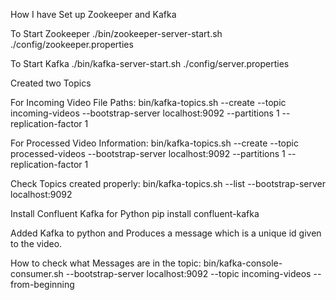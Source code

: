 How I have Set up Zookeeper and Kafka

To Start Zookeeper
./bin/zookeeper-server-start.sh ./config/zookeeper.properties

To Start Kafka
./bin/kafka-server-start.sh ./config/server.properties

Created two Topics

For Incoming Video File Paths:
bin/kafka-topics.sh --create --topic incoming-videos --bootstrap-server localhost:9092 --partitions 1 --replication-factor 1

For Processed Video Information:
bin/kafka-topics.sh --create --topic processed-videos --bootstrap-server localhost:9092 --partitions 1 --replication-factor 1

Check Topics created properly:
bin/kafka-topics.sh --list --bootstrap-server localhost:9092


Install Confluent Kafka for Python
pip install confluent-kafka

Added Kafka to python and Produces a message which is a unique id given to the video.

How to check what Messages are in the topic:
bin/kafka-console-consumer.sh --bootstrap-server localhost:9092 --topic incoming-videos --from-beginning
